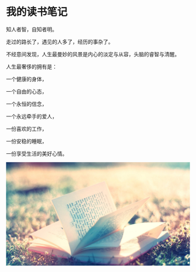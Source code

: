 <h1>我的读书笔记</h1>

知人者智，自知者明。

走过的路长了，遇见的人多了，经历的事杂了。

不经意间发现，人生最曼妙的风景是内心的淡定与从容，头脑的睿智与清醒。

人生最奢侈的拥有是：

一个健康的身体，

一个自由的心态，

一个永恒的信念，

一个永远牵手的爱人，

一份喜欢的工作，

一份安稳的睡眠，

一份享受生活的美好心情。


![](_assets/bg2.jpeg)
